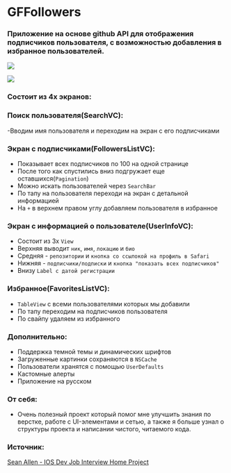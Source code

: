 # GFFollowers
### Приложение на основе github API для отображения подписчиков пользователя, с возможностью добавления в избранное пользователей.

![](https://i.ibb.co/bsZphHL/white-mode.png)

![](https://i.ibb.co/4mB5nLZ/dark3.jpg)

### Состоит из 4х экранов:
### Поиск пользователя(SearchVC):
-Вводим имя пользователя и переходим на экран с его подписчиками

### Экран с подписчиками(FollowersListVC):

- Показывает всех подписчиков по 100 на одной странице
- После того как спустились вниз подгружает еще оставшихся(``Pagination``)
- Можно искать пользователей через ``SearchBar``
- По тапу на пользователя переходи на экран с детальной информацией
- На ``+`` в верхнем правом углу добавляем пользователя в избранное

### Экран с информацией о пользователе(UserInfoVC):
- Состоит из 3х ``View``
- Верхняя выводит ``ник``, ``имя``, ``локацию`` и ``био`` 
- Средняя - ``репозитории`` и ``кнопка со ссылокой на профиль в Safari``
- Нижняя - ``подписчики/подписки`` и ``кнопка "показать всех подписчиков"``
- Внизу ``Label с датой регистрации``

### Избранное(FavoritesListVC):
- ``TableView`` с всеми пользователями которых мы добавили
- По тапу переходим на подписчиков пользователя
- По свайпу удаляем из избранного

### Дополнительно:
- Поддержка темной темы и динамических шрифтов
- Загруженные картинки сохраняются в ``NSCache``
- Пользователи хранятся с помощью ``UserDefaults``
- Кастомные алерты
- Приложение на русском 

### От себя:
- Очень полезный проект который помог мне улучшить знания по верстке, работе с UI-элементами и сетью, а также я больше узнал о структуры проекта и написании чистого, читаемого кода.

### Источник:
[Sean Allen - IOS Dev Job Interview Home Project](https://seanallen.teachable.com/p/take-home)

